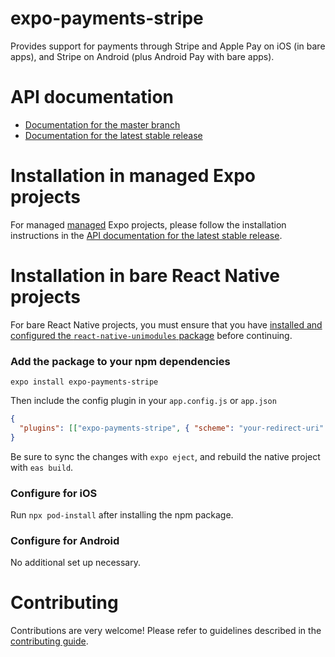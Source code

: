 # expo-payments-stripe

Provides support for payments through Stripe and Apple Pay on iOS (in bare apps), and Stripe on Android (plus Android Pay with bare apps).

# API documentation

- [Documentation for the master branch](https://github.com/expo/expo/blob/master/docs/pages/versions/unversioned/sdk/payments.md)
- [Documentation for the latest stable release](https://docs.expo.io/versions/latest/sdk/payments/)

# Installation in managed Expo projects

For managed [managed](https://docs.expo.io/versions/latest/introduction/managed-vs-bare/) Expo projects, please follow the installation instructions in the [API documentation for the latest stable release](https://docs.expo.io/versions/latest/sdk/payments/).

# Installation in bare React Native projects

For bare React Native projects, you must ensure that you have [installed and configured the `react-native-unimodules` package](https://github.com/expo/expo/tree/master/packages/react-native-unimodules) before continuing.

### Add the package to your npm dependencies

```
expo install expo-payments-stripe
```

Then include the config plugin in your `app.config.js` or `app.json`

```json
{
  "plugins": [["expo-payments-stripe", { "scheme": "your-redirect-uri" }]]
}
```

Be sure to sync the changes with `expo eject`, and rebuild the native project with `eas build`.

### Configure for iOS

Run `npx pod-install` after installing the npm package.

### Configure for Android

No additional set up necessary.

# Contributing

Contributions are very welcome! Please refer to guidelines described in the [contributing guide](https://github.com/expo/expo#contributing).
